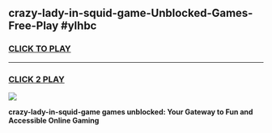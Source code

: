
## crazy-lady-in-squid-game-Unblocked-Games-Free-Play #ylhbc
<h3>
<a href="https://us.freeplayer.one?title=crazy-lady-in-squid-game&ref=9M">CLICK TO PLAY</a></h3>
<hr>

<h3>
<a href="https://us.freeplayer.one?title=crazy-lady-in-squid-game&ref=9M">CLICK 2 PLAY</a>
  
</h3>

<a href="https://us.freeplayer.one?title=crazy-lady-in-squid-game&ref=9M"><img src="https://clearcache.store/games.png"></a>


**crazy-lady-in-squid-game games unblocked: Your Gateway to Fun and Accessible Online Gaming**
